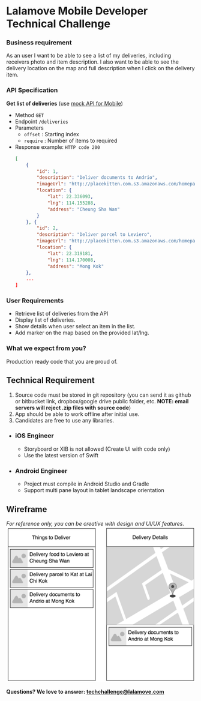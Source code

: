 # Lalamove Mobile Developer Technical Challenge

### Business requirement
As an user I want to be able to see a list of my deliveries, including receivers photo and item description. I also want to be able to see the delivery location on the map and full description when I click on the delivery item.

### API Specification

**Get list of deliveries** (use [mock API for Mobile](mockApiMobile))
  * Method
    `GET`
  * Endpoint
    `/deliveries`
  * Parameters
    * `offset` : Starting index
    * `require` : Number of items to required
  * Response example:
    `HTTP code 200`
    ```json
    [
        {
            "id": 1,
            "description": "Deliver documents to Andrio",
            "imageUrl": "http://placekitten.com.s3.amazonaws.com/homepage-samples/200/287.jpg",
            "location": {
                "lat": 22.336093,
                "lng": 114.155288,
                "address": "Cheung Sha Wan"
            }
        }, {
            "id": 2,
            "description": "Deliver parcel to Leviero",
            "imageUrl": "http://placekitten.com.s3.amazonaws.com/homepage-samples/200/286.jpg",
            "location": {
                "lat": 22.319181,
                "lng": 114.170008,
                "address": "Mong Kok"
        },
        ...
    ]
    ```

### User Requirements
  - Retrieve list of deliveries from the API
  - Display list of deliveries.
  - Show details when user select an item in the list.
  - Add marker on the map based on the provided lat/lng. 

### What we expect from you?
Production ready code that you are proud of.

## Technical Requirement
1. Source code must be stored in git repository (you can send it as github or bitbucket link, dropbox/google drive public folder, etc. **NOTE: email servers will reject .zip files with source code**)
2. App should be able to work offline after initial use.
3. Candidates are free to use any libraries.

* ### iOS Engineer
    - Storyboard or XIB is not allowed (Create UI with code only)
    - Use the latest version of Swift

* ### Android Engineer
    - Project must compile in Android Studio and Gradle
    - Support multi pane layout in tablet landscape orientation

## Wireframe
*For reference only, you can be creative with design and UI/UX features.*
![Wireframe](assets/mobile-engineer-wireframe.png)


**Questions? We love to answer: <techchallenge@lalamove.com>**
